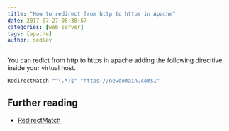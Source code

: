 ```yaml
---
title: "How to redirect from http to https in Apache"
date: 2017-07-27 08:30:57
categories: [web server]
tags: [apache]
author: sedlav
---
```


You can redict from http to https in apache adding the following direcitive inside your virtual host.


```apache
RedirectMatch "^(.*)$" "https://newdomain.com$1" 
```

## Further reading

* [RedirectMatch](http://httpd.apache.org/docs/2.4/mod/mod_alias.html#redirectmatch)
